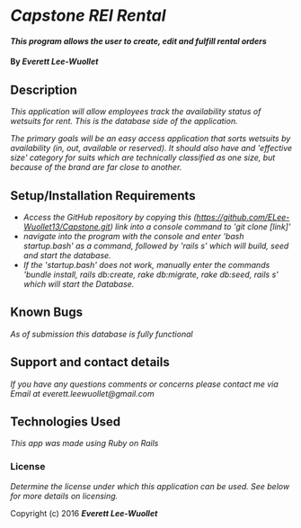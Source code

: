 # _Capstone REI Rental_

#### _This program allows the user to create, edit and fulfill rental orders_

#### By _**Everett Lee-Wuollet**_

## Description

_This application will allow employees track the availability status of wetsuits for rent. This is the database side of the application._

_The primary goals will be an easy access application that sorts wetsuits by availability (in, out, available or reserved).  It should also have and 'effective size' category for suits which are technically classified as one size, but because of the brand are far close to another._


## Setup/Installation Requirements

* _Access the GitHub repository by copying this (https://github.com/ELee-Wuollet13/Capstone.git) link into a console command to 'git clone [link]'_
* _navigate into the program with the console and enter 'bash startup.bash' as a command, followed by 'rails s' which will build, seed and start the database._
* _If the 'startup.bash' does not work, manually enter the commands 'bundle install, rails db:create, rake db:migrate, rake db:seed, rails s' which will start the Database._


## Known Bugs

_As of submission this database is fully functional_

## Support and contact details

_If you have any questions comments or concerns please contact me via Email at everett.leewuollet@gmail.com_

## Technologies Used

_This app was made using Ruby on Rails_

### License

*Determine the license under which this application can be used.  See below for more details on licensing.*

Copyright (c) 2016 **_Everett Lee-Wuollet_**
